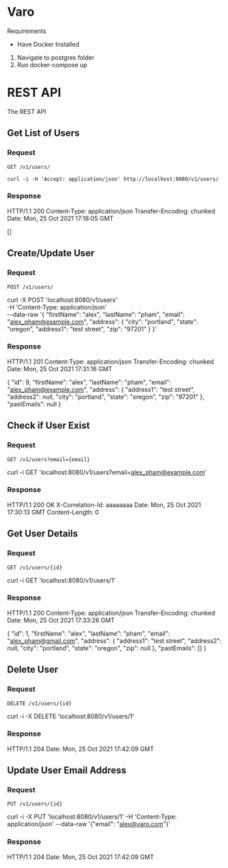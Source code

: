 # Varo

Requirements
 - Have Docker Installed

1. Navigate to postgres folder
2. Run docker-compose up 

# REST API

The REST API

## Get List of Users

### Request
`GET /v1/users/`

    curl -i -H 'Accept: application/json' http://localhost:8080/v1/users/

### Response

  HTTP/1.1 200 
  Content-Type: application/json
  Transfer-Encoding: chunked
  Date: Mon, 25 Oct 2021 17:18:05 GMT
  
  []
  
  
## Create/Update User

### Request
`POST /v1/users/`

curl -X POST 'localhost:8080/v1/users' \
-H 'Content-Type: application/json' \
--data-raw '{
    "firstName": "alex",
    "lastName": "pham",
    "email": "alex_pham@example.com",
    "address": {
        "city": "portland",
        "state": "oregon",
        "address1": "test street",
        "zip": "97201"
    }
}'

### Response

HTTP/1.1 201 
Content-Type: application/json
Transfer-Encoding: chunked
Date: Mon, 25 Oct 2021 17:31:16 GMT

{
    "id": 9,
    "firstName": "alex",
    "lastName": "pham",
    "email": "alex_pham@example.com",
    "address": {
        "address1": "test street",
        "address2": null,
        "city": "portland",
        "state": "oregon",
        "zip": "97201"
    },
    "pastEmails": null
}

## Check if User Exist

### Request
`GET /v1/users?email={email}`

curl -i GET 'localhost:8080/v1/users?email=alex_pham@example.com' 

### Response

HTTP/1.1 200 OK
X-Correlation-Id: aaaaaaaa
Date: Mon, 25 Oct 2021 17:30:13 GMT
Content-Length: 0

## Get User Details

### Request
`GET /v1/users/{id}`

curl -i GET 'localhost:8080/v1/users/1' 

### Response

HTTP/1.1 200 
Content-Type: application/json
Transfer-Encoding: chunked
Date: Mon, 25 Oct 2021 17:33:26 GMT

{
    "id": 1,
    "firstName": "alex",
    "lastName": "pham",
    "email": "alex_pham@gmail.com",
    "address": {
        "address1": "test street",
        "address2": null,
        "city": "portland",
        "state": "oregon",
        "zip": null
    },
    "pastEmails": []
}

## Delete User

### Request
`DELETE /v1/users/{id}`

curl -i -X DELETE 'localhost:8080/v1/users/1' 

### Response

HTTP/1.1 204 
Date: Mon, 25 Oct 2021 17:42:09 GMT
## Update User Email Address

### Request
`PUT /v1/users/{id}`

curl -i -X PUT 'localhost:8080/v1/users/1' -H 'Content-Type: application/json' --data-raw '{"email": "alex@varo.com"}'

### Response

HTTP/1.1 204 
Date: Mon, 25 Oct 2021 17:42:09 GMT



